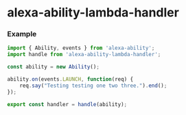 # alexa-ability-lambda-handler

### Example

```js
import { Ability, events } from 'alexa-ability';
import handle from 'alexa-ability-lambda-handler';

const ability = new Ability();

ability.on(events.LAUNCH, function(req) {
    req.say("Testing testing one two three.").end();
});

export const handler = handle(ability);
```
